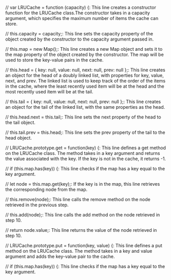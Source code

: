 
// var LRUCache = function (capacity) {: This line creates a constructor function for the LRUCache class.The constructor takes in a capacity argument, which specifies the maximum number of items the cache can store.

//     this.capacity = capacity;: This line sets the capacity property of the object created by the constructor to the capacity argument passed in.
    
//     this.map = new Map();: This line creates a new Map object and sets it to the map property of the object created by the constructor. The map will be used to store the key-value pairs in the cache.
    
//     this.head = { key: null, value: null, next: null, prev: null };: This line creates an object for the head of a doubly linked list, with properties for key, value, next, and prev. The linked list is used to keep track of the order of the items in the cache, where the least recently used item will be at the head and the most recently used item will be at the tail.
    
//     this.tail = { key: null, value: null, next: null, prev: null };: This line creates an object for the tail of the linked list, with the same properties as the head.
    
//     this.head.next = this.tail;: This line sets the next property of the head to the tail object.
    
//     this.tail.prev = this.head;: This line sets the prev property of the tail to the head object.
    
//     LRUCache.prototype.get = function(key) {: This line defines a get method on the LRUCache class. The method takes in a key argument and returns the value associated with the key. If the key is not in the cache, it returns -1.
    
//     if (this.map.has(key)) {: This line checks if the map has a key equal to the key argument.
    
//     let node = this.map.get(key);: If the key is in the map, this line retrieves the corresponding node from the map.
    
//     this.remove(node);: This line calls the remove method on the node retrieved in the previous step.
    
//     this.add(node);: This line calls the add method on the node retrieved in step 10.
    
//     return node.value;: This line returns the value of the node retrieved in step 10.
    
//     LRUCache.prototype.put = function(key, value) {: This line defines a put method on the LRUCache class. The method takes in a key and value argument and adds the key-value pair to the cache.
    
//     if (this.map.has(key)) {: This line checks if the map has a key equal to the key argument.